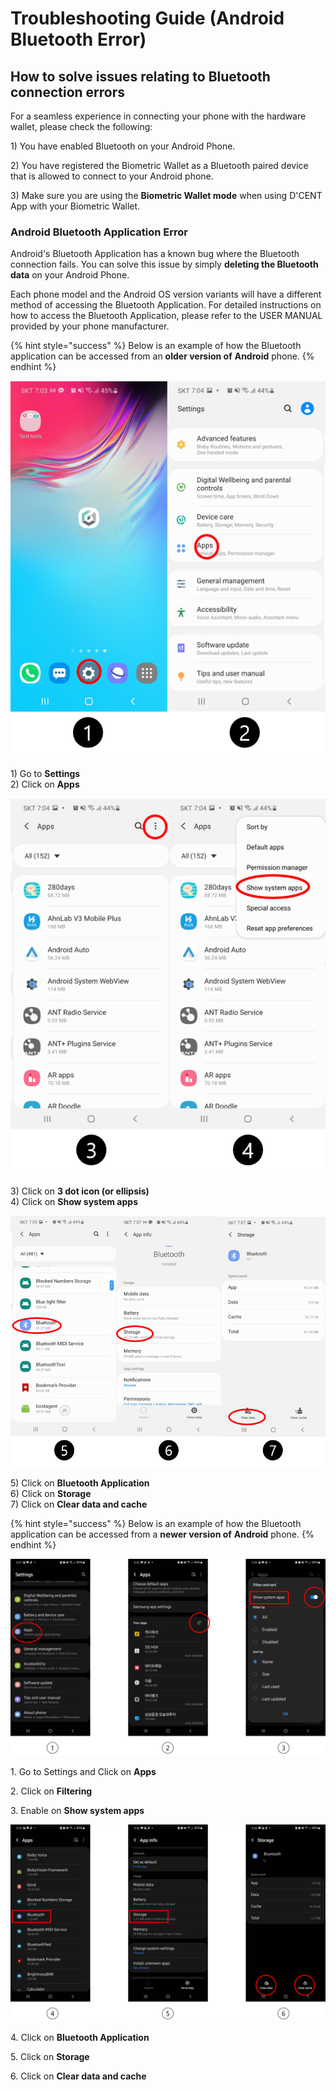 # Troubleshooting Guide (Android Bluetooth Error)

## How to solve issues relating to Bluetooth connection errors

For a seamless experience in connecting your phone with the hardware wallet, please check the following:

1\) You have enabled Bluetooth on your Android Phone.

2\) You have registered the Biometric Wallet as a Bluetooth paired device that is allowed to connect to your Android phone.

3\) Make sure you are using the **Biometric Wallet mode** when using D'CENT App with your Biometric Wallet.

### Android Bluetooth Application Error

Android's Bluetooth Application has a known bug where the Bluetooth connection fails. You can solve this issue by simply **deleting the Bluetooth data** on your Android Phone.&#x20;

Each phone model and the Android OS version variants will have a different method of accessing the Bluetooth Application. For detailed instructions on how to access the Bluetooth Application, please refer to the USER MANUAL provided by your phone manufacturer.&#x20;

{% hint style="success" %}
Below is an example of how the Bluetooth application can be accessed from an **older version of** **Android** phone.
{% endhint %}

<div align="left">

<img src="../../.gitbook/assets/3 (9).png" alt="">

</div>

1\) Go to **Settings**\
2\) Click on **Apps**

<div align="left">

<img src="../../.gitbook/assets/4 (6).png" alt="">

</div>

3\) Click on **3 dot icon (or ellipsis)**\
4\) Click on **Show system apps**

<div align="left">

<img src="../../.gitbook/assets/5 (4).png" alt="">

</div>

5\) Click on **Bluetooth Application**\
6\) Click on **Storage**\
7\) Click on **Clear data and cache**



{% hint style="success" %}
Below is an example of how the Bluetooth application can be accessed from a **newer version of** **Android** phone.
{% endhint %}

![](<../../.gitbook/assets/그림1 (1) (1) (1).png>)

1\. Go to Settings and Click on **Apps** &#x20;

2\. Click on **Filtering**

3\. Enable on **Show system apps**

![](<../../.gitbook/assets/그림2 (1) (1) (1).png>)

4\. Click on **Bluetooth Application**

5\. Click on **Storage**

6\. Click on **Clear data and cache**
